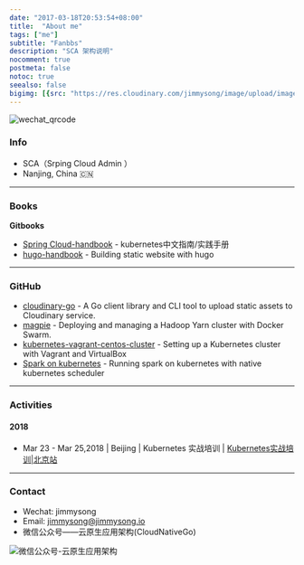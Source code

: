 ```yaml
---
date: "2017-03-18T20:53:54+08:00"
title:  "About me"
tags: ["me"]
subtitle: "Fanbbs"
description: "SCA 架构说明"
nocomment: true
postmeta: false
notoc: true
seealso: false
bigimg: [{src: "https://res.cloudinary.com/jimmysong/image/upload/images/dark-side-of-the-moon.jpg", desc: "Dark Side of the Moon - Pink Floyd"}]
---
```


![wechat_qrcode](https://res.cloudinary.com/jimmysong/image/upload/images/jimmysong-wechat-qrcode.jpg)

### Info

- SCA（Srping Cloud Admin ）
- Nanjing, China 🇨🇳

---

### Books

**Gitbooks**

- [Spring Cloud-handbook](https://github.com/fanbbs/sca-handbook/) - kubernetes中文指南/实践手册
- [hugo-handbook](https://github.com/fanbbs/hugo-handbook) - Building static website with hugo

---

### GitHub

- [cloudinary-go](https://github.com/rootsongjc/cloudinary-go) - A Go client library and CLI tool to upload static assets to Cloudinary service.
- [magpie](https://github.com/rootsongjc/magpie) - Deploying and managing a Hadoop Yarn cluster with Docker Swarm.
- [kubernetes-vagrant-centos-cluster](https://github.com/rootsongjc/kubernetes-vagrant-centos-cluster) - Setting up a Kubernetes cluster with Vagrant and VirtualBox
- [Spark on kubernetes](https://jimmysong.io/spark-on-k8s) - Running spark on kubernetes with native kubernetes scheduler

---

### Activities

#### 2018

- Mar 23 - Mar 25,2018 | Beijing | Kubernetes 实战培训 | [Kubernetes实战培训|北京站](http://dockone.io/article/2626)

---

### Contact

- Wechat: jimmysong
- Email: jimmysong@jimmysong.io
- 微信公众号——云原生应用架构(CloudNativeGo)

![微信公众号-云原生应用架构](https://res.cloudinary.com/jimmysong/image/upload/images/cloud-native-wechat-public-account.jpg)


